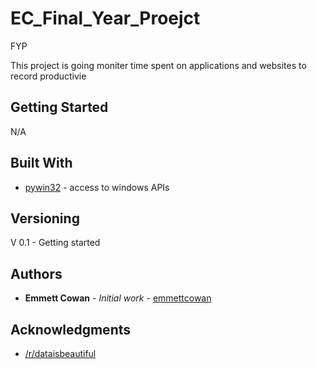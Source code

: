 # EC_Final_Year_Proejct
FYP 

This project is going moniter time spent on applications and websites to record productivie 

## Getting Started

N/A


## Built With

* [pywin32](https://github.com/mhammond/pywin32) - access to windows APIs


## Versioning

V 0.1  - Getting started

## Authors

* **Emmett Cowan** - *Initial work* - [emmettcowan](https://github.com/emmettcowan)

## Acknowledgments

* [/r/dataisbeautiful](https://www.reddit.com/r/dataisbeautiful/)
